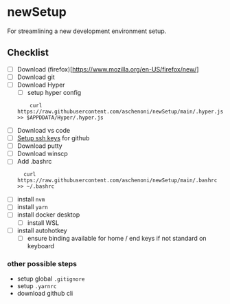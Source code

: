 # newSetup
For streamlining a new development environment setup.

## Checklist

- [ ] Download (firefox)[https://www.mozilla.org/en-US/firefox/new/]
- [ ] Download git
- [ ] Download Hyper
  - [ ] setup hyper config
  ```
      curl https://raw.githubusercontent.com/aschenoni/newSetup/main/.hyper.js >> $APPDDATA/Hyper/.hyper.js
  ```
- [ ] Download vs code
- [ ] [Setup ssh keys](https://docs.github.com/en/github/authenticating-to-github/generating-a-new-ssh-key-and-adding-it-to-the-ssh-agent) for github
- [ ] Download putty
- [ ] Download winscp
- [ ] Add .bashrc
  ```
    curl https://raw.githubusercontent.com/aschenoni/newSetup/main/.bashrc >> ~/.bashrc
  ```
- [ ] install `nvm`
- [ ] install `yarn`
- [ ] install docker desktop
  - [ ] install WSL
- [ ] install autohotkey
  - [ ] ensure binding available for home / end keys if not standard on keyboard

### other possible steps

- setup global `.gitignore`
- setup `.yarnrc`
- download github cli
